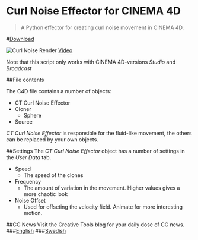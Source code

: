 Curl Noise Effector for CINEMA 4D
======================

>A Python effector for creating curl noise movement in CINEMA 4D.

#[Download](http://bit.ly/12fJiwe)

![Curl Noise Render](https://raw.github.com/CreativeTools/ct-curl-noise/master/screenshot.png)
[Video](https://vimeo.com/65721379)

Note that this script only works with CINEMA 4D-versions _Studio_ and _Broadcast_

##File contents

The C4D file contains a number of objects:
* CT Curl Noise Effector
* Cloner
  * Sphere
* Source

_CT Curl Noise Effector_ is responsible for the fluid-like movement, the others can be replaced by your own objects.

##Settings
The _CT Curl Noise Effector_ object has a number of settings in the _User Data_ tab.

* Speed
    * The speed of the clones
* Frequency
    * The amount of variation in the movement. Higher values gives a more chaotic look
* Noise Offset
    * Used for offseting the velocity field. Animate for more interesting motion.

##CG News
Visit the Creative Tools blog for your daily dose of CG news.
###[English](http://translate.google.com/translate?js=n&sl=auto&tl=en&u=http://www.creativetools.se/blog/)
###[Swedish](http://www.creativetools.se/blog/)
